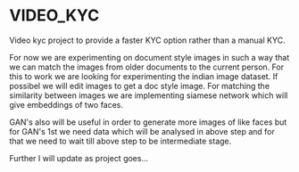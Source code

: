 # VIDEO_KYC
Video kyc project to provide a faster KYC option rather than a manual KYC.


For now we are experimenting on document style images in such a way that we can match the images from older documents to the current person. For this to work we are looking for experimenting the indian image dataset. If possibel we will edit images to get a doc style image. For matching the similarity between images we are implementing siamese network which will give embeddings of two faces. 

GAN's also will be useful in order to generate more images of like faces but for GAN's 1st we need data which will be analysed in above step and for that we need to wait till above step to be intermediate stage. 

Further I will update as project goes...
